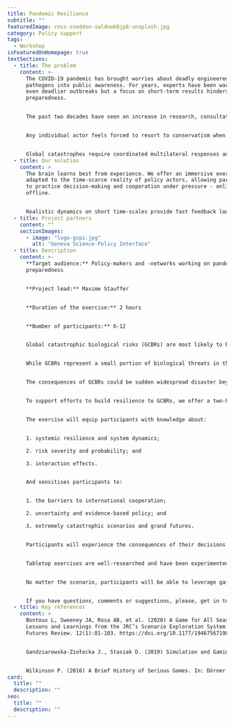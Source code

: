 ```yaml
---
title: Pandemic Resilience
subtitle: ""
featuredImage: ross-sneddon-swldowk0jp8-unsplash.jpg
category: Policy support
tags:
  - Workshop
isFeaturedOnHomepage: true
textSections:
  - title: The problem
    content: >-
      The COVID-19 pandemic has brought worries about deadly engineered
      pathogens into public awareness. For years, experts have been warning of
      even deadlier outbreaks but a focus on short-term results hinders pandemic
      preparedness.


      The past two decades have seen an increase in research, consultations and simulations on global catastrophic biological risks. Governments around the world have been sitting on a wealth of insights to build resilience to rare-yet-catastrophic events.


      Any individual actor feels forced to resort to conservatism when facing (i) a glut of information of questionable quality, (ii) deep uncertainty about the consequences of their action and (iii) scrutiny from a public that desires clarity.


      Global catastrophes require coordinated multilateral responses and close coordination between scientists and policy-makers but a bias towards symbolic action at regional and local scales impedes coordinated experimentation and learning.
  - title: Our solution
    content: >
      The brain learns best from experience. We offer an immersive exercise,
      adapted to the time-scarce reality of policy actors, allowing participants
      to practice decision-making and cooperation under pressure - online and
      offline.


      Realistic dynamics on short time-scales provide fast feedback loops that train intuition and build systems competencies. The exercise places a particular focus on ways to model systems and maintain cooperation.
  - title: Project partners
    content: ""
    sectionImages:
      - image: "logo-gspi.jpg"
        alt: "Geneva Science-Policy Interface"
  - title: Description
    content: >-
      **Target audience:** Policy-makers and -networks working on pandemic
      preparedness


      **Project lead:** Maxime Stauffer


      **Duration of the exercise:** 2 hours


      **Number of participants:** 6-12


      Global catastrophic biological risks (GCBRs) are most likely to be sudden developments - novel and unresponsive to available medical countermeasures. Designing organisms, even by accident, that have an unprecedented capacity for harm is now considered within the reach of current biotechnologies.


      While GCBRs represent a small portion of biological threats in the world and should not distract us from the work to prevent and respond to other vital disease priorities, GCBRs pose such extraordinary threats to humanity that they deserve high-level attention, risk assessment, resources, and strategic planning.


      The consequences of GCBRs could be sudden widespread disaster beyond the collective capability of national and international governments to control. The sustained damage to national governments, international relations, societal and economic stability could further exacerbate the deadly effect.


      To support efforts to build resilience to GCBRs, we offer a two-hour tabletop exercise with six to twelve participants to learn about each other, their environment, future pandemics and the effects of individual and collective decisions. Participants take on predefined roles and act in turns. The exercise dynamics mirror the unpredictability of the real world and immerse participants in the experience. Actors have different sets of resources and can take different actions. The evolution of the environment and the final outcome are a direct result of individual and collective choices.


      The exercise will equip participants with knowledge about:


      1. systemic resilience and system dynamics; 

      2. risk severity and probability; and 

      3. interaction effects. 


      And sensitises participants to:


      1. the barriers to international cooperation; 

      2. uncertainty and evidence-based policy; and 

      3. extremely catastrophic scenarios and grand futures.


      Participants will experience the consequences of their decisions in quick feedback loops, leading to scrutinize basic assumptions and understand interdependencies between different levels of governance and policy issues. Participants will also learn about tools to weigh conflicting preferences explicitly, process information collectively, avoid coordination failures and account for uncertainty while absorbing up to date knowledge on building resilience to future catastrophes.


      Tabletop exercises are well-researched and have been experimented with for over a century under the label of “role-play simulations”. Our offer is built based on a systematic review of the academic literature to ensure robustly beneficial deployment by building on state of the art knowledge. Each run is complemented by a debriefing session to discuss the experience, possible questions or insights and to gather feedback. Contacts will be registered to collect feedback and assess impact.


      No matter the scenario, participants will be able to leverage gained insights in any group decision-making setting to improve coordination by accounting for uncertainty and knowledge gaps in a future-proof manner.


      If you have questions, comments or suggestions, please, get in touch. We are happy to answer questions, provide references, discuss ideas and explore collaborations.
  - title: Key references
    content: >
      Bontoux L, Sweeney JA, Rosa AB, et al. (2020) A Game for All Seasons:
      Lessons and Learnings from the JRC’s Scenario Exploration System. World
      Futures Review. 12(1):81-103. https://doi.org/10.1177/1946756719890524


      Gandziarowska-Ziołecka J., Stasiak D. (2019) Simulation and Gaming for Policy Advice. In: Falk S., Glaab M., Römmele A., Schober H., Thunert M. (eds) Handbuch Politikberatung. Springer VS, Wiesbaden. https://doi.org/10.1007/978-3-658-03483-2_72


      Wilkinson P. (2016) A Brief History of Serious Games. In: Dörner R., Göbel S., Kickmeier-Rust M., Masuch M., Zweig K. (eds) Entertainment Computing and Serious Games. Lecture Notes in Computer Science, vol 9970. Springer, Cham. https://doi.org/10.1007/978-3-319-46152-6_2"
card:
  title: ""
  description: ""
seo:
  title: ""
  description: ""
---
```

